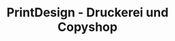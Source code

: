---
title: "PrintDesign - Druckerei und Copyshop"
url: /koblenz/printdesign-druckerei-und-copyshop/
shop: Kopieren
---